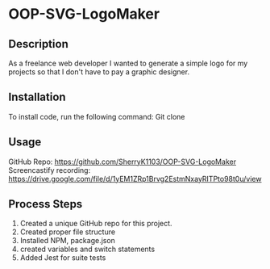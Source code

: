 # OOP-SVG-LogoMaker

## Description

As a freelance web developer I wanted to generate a simple logo for my projects so that I don't have to pay a graphic designer.

## Installation

To install code, run the following command:
Git clone <paste SSH key>

## Usage

GitHub Repo: https://github.com/SherryK1103/OOP-SVG-LogoMaker
Screencastify recording: https://drive.google.com/file/d/1yEM1ZRp1Brvg2EstmNxayRITPto98t0u/view 

## Process Steps

1. Created a unique GitHub repo for this project.
2. Created proper file structure
3. Installed NPM, package.json
4. created variables and switch statements
5. Added Jest for suite tests
